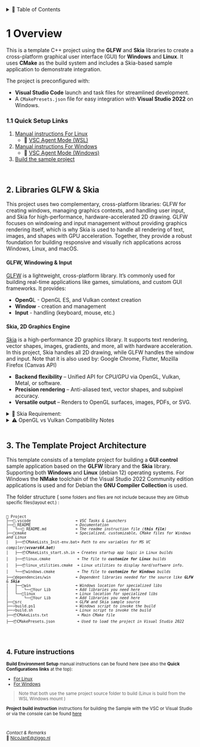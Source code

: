 <details>
<summary>📑 Table of Contents</summary>

- [1 Overview](#1-overview)
  - [1.1 Key Libraries Used](#11-key-libraries-used)
  - [1.2 Quick Setup Links](#12-quick-setup-links)
- [2 GLFW vs Skia](#2-glfw-vs-skia-roles-and-usage)
- [3 Template Project Architecture](#3-the-template-project-architecture)
- [4 Future Instructions](#4-future-instructions)

</details>



# 1 Overview

This is a template C++ project using the **GLFW** and **Skia** libraries to create a cross-platform graphical user interface (GUI) for **Windows** and **Linux**.  It uses **CMake** as the build system and includes a Skia-based sample application to demonstrate integration.

The project is preconfigured with:
- **Visual Studio Code** launch and task files for streamlined development.
- A `CMakePresets.json` file for easy integration with **Visual Studio 2022** on Windows.


### 1.1 Quick Setup Links

1. [Manual instructions For Linux](https://nicojane.github.io/WSL-Development-Stack-GLFW-Skia-CPP-Template/Howtos/setup_linux)
    - 💫 [VSC Agent Mode (WSL)](https://nicojane.github.io/WSL-Development-Stack-GLFW-Skia-CPP-Template/Howtos/VSC-AgentMode_lin)    
1. [Manual instructions For Windows](https://nicojane.github.io/WSL-Development-Stack-GLFW-Skia-CPP-Template/Howtos/setup_win)    
    - 💫 [VSC Agent Mode (Windows)](https://nicojane.github.io/WSL-Development-Stack-GLFW-Skia-CPP-Template/Howtos/VSC-AgentMode_win)    
1. [Build the sample project](https://nicojane.github.io/WSL-Development-Stack-GLFW-Skia-CPP-Template/Howtos/building_project)

<br>

## 2. Libraries GLFW & Skia
This project uses two complementary, cross-platform libraries: GLFW for creating windows, managing graphics contexts, and handling user input, and Skia for high-performance, hardware-accelerated 2D drawing. GLFW focuses on windowing and input management without providing graphics rendering itself, which is why Skia is used to handle all rendering of text, images, and shapes with GPU acceleration. Together, they provide a robust foundation for building responsive and visually rich applications across Windows, Linux, and macOS.

#### GLFW, Windowing & Input

[GLFW](https://www.glfw.org/) is a lightweight, cross-platform library. It’s commonly used for building real-time applications like games, simulations, and custom GUI frameworks. It provides:

- **OpenG**L - OpenGL ES, and Vulkan context creation
- **Window** - creation and management
- **Input** - handling (keyboard, mouse, etc.)



#### Skia, 2D Graphics Engine

[Skia](https://skia.org/) is a high-performance 2D graphics library. It supports text rendering, vector shapes, images, gradients, and more, all with hardware acceleration. In this project, Skia handles all 2D drawing, while GLFW handles the window and input. Note that it is also used by: Google Chrome, Flutter, Mozilla Firefox (Canvas API)

- **Backend flexibility** – Unified API for CPU/GPU via OpenGL, Vulkan, Metal, or software.
- **Precision rendering** – Anti-aliased text, vector shapes, and subpixel accuracy.
- **Versatile output** – Renders to OpenGL surfaces, images, PDFs, or SVG.

<details>
<summary> 🧰 Skia Requirement:  
</summary>

<br>

> ### **Skia** library requires:  
>
>&nbsp;&nbsp; 📚  Python 3  
>&nbsp;&nbsp; 📚  Git  
>&nbsp;&nbsp; 📚  Depot Tools  
>
>These are all installed automatically during the Windows and Linux setup procedures linked above.

</details>

<details>
<summary>⚠️ OpenGL vs Vulkan Compatibility Notes
</summary>

<br>

> ###  OpenGL or Vulkan
>
>Both GLFW and Skia support OpenGL or Vulkan, but they must be configured to use the same graphics API.
>
>For OpenGL, Skia uses classes like GrGLInterface, GrBackendRenderTarget, and GrDirectContext.  
>For Vulkan, Skia uses GrVkBackendContext and Vulkan-specific setup.  
>Skia’s API is mostly consistent across backends, so much of your drawing code stays the same, only the backend setup differs.
>
> **Choice**
>The sample in this project assumes you use OpenGL because it's simpler, mature, cross-platform, and well-supported by Skia and GLFW.
>
>**Converting**
>Converting from OpenGL to Vulkan in this project is doable with some effort; it mainly involves changing the graphics backend initialization and context management (GLFW). Skia’s drawing code remains unchanged.
>
>Supporting macOS is more challenging because Apple chose to not support Vulkan and instead reinvent the wheel with their own Metal API, making things harder for cross-platform developers.

</details>

<br>

## 3. The Template Project Architecture

This template consists of a template project for building a **GUI control** sample application based on the **GLFW** library and the **Skia** library. Supporting both **Windows**  and **Linux** (debian 12) operating systems. For Windows the **NMake** toolchain of the  Visual Studio 2022 Community edition applications is used and for Debian the **GNU Compiler Collection** is used.

The folder structure (<small> some folders and files are not include because they are Github specific files(layout ect.) :

<pre><code>
📁 Project  
├──📂.vscode                    ➜ <i>VSC Tasks & Launchers </i>
├──📂_README                    ➜ <i>Documentation </i>
│   └──🧾 README.md             ➜ <i>The readme instruction file (<b>this file</b>)</i>
├──📂cmake                      ➜ <i>Specialized, customizable, CMake files for Windows and Linux </i>
│   ├──📦CMakeLists_Init-env.bat➜ <i>Path to env variables for MS VC compiler(<b>vcvars64.bat</b>)</i>
│   ├──📦CMakeLists_start.sh.in ➜ <i>Creates startup app logic in Linux builds  </i>
│   ├──📦linux.cmake            ➜ <i>The file to <b>customize for Linux</b> builds  </i>
│   ├──📦linux_utilities.cmake  ➜ <i>Linux utilities to display hard/software info.  </i>
│   └──📦windows.cmake          ➜ <i>The file to <b>customize for Windows</b> builds  </i>
├──📂dependencies/win           ➜ <i>Dependent libraries needed for the source like <b>GLFW</b> & <b>Skia</b></i>
│   ├──📂win                    ➜ <i>Windows location for specialized libs </i>
│   │   └──📂Your Lib           ➜ <i>Add libraries you need here </i>
│   └──📂linux                  ➜ <i>Linux location for specialized libs </i>
│       └──📂Your Lib           ➜ <i>Add libraries you need here </i>
├──📂src                        ➜ <i>GLFW and Skia sample source</i>
├──⚡build.ps1                  ➜ <i>Windows script to invoke the build</i>
├──⚡build.sh                   ➜ <i>Linux script to invoke the build</i>
├──📦CMakeLists.txt             ➜ <i>Main CMake file</i>
├──📦CMakePresets.json          ➜ <i>Used to load the project in Visual Studio 2022</i>

</code></pre>

<br>

## 4. Future instructions

**Build Environment Setup** manual instructions can be found here (see also the **Quick Configurations links** at the top):

- [For Linux](https://nicojane.github.io/WSL-Development-Stack-GLFW-Skia-CPP-Template/Howtos/setup_linux)
- [For Windows](https://nicojane.github.io/WSL-Development-Stack-GLFW-Skia-CPP-Template/Howtos/setup_win)

>Note that both use the same project source folder to build (Linux is build from the WSL Windows mount )

**Project build instruction** instructions for building the Sample with the VSC or Visual Studio or via the console can be found [here](https://nicojane.github.io/WSL-Development-Stack-GLFW-Skia-CPP-Template/Howtos/building_project)

<br>


*Contact & Remarks*  
📧 NicoJanE@ziggo.nl
